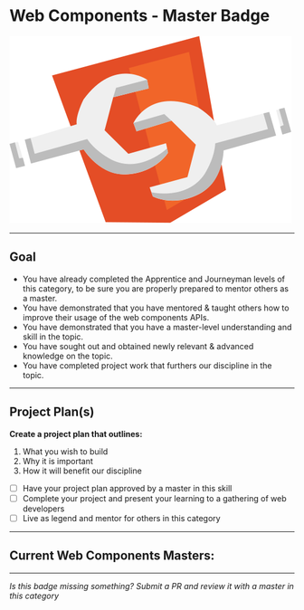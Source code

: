 # Web Components - Master Badge

![Web Components Badge](../../img/badges/WebComponents.svg "Performance - Apprentice Badge")

-----


## Goal

- You have already completed the Apprentice and Journeyman levels of this category, to be sure you are properly prepared to mentor others as a master.
- You have demonstrated that you have mentored & taught others how to improve their usage of the web components APIs.
- You have demonstrated that you have a master-level understanding and skill in the topic.
- You have sought out and obtained newly relevant & advanced knowledge on the topic.
- You have completed project work that furthers our discipline in the topic.


-----


## Project Plan(s)

**Create a project plan that outlines:**

  1) What you wish to build  
  2) Why it is important  
  3) How it will benefit our discipline  

- [ ] Have your project plan approved by a master in this skill
- [ ] Complete your project and present your learning to a gathering of web developers
- [ ] Live as legend and mentor for others in this category

-----

## Current Web Components Masters:


-----

*Is this badge missing something? Submit a PR and review it with a master in this category*
